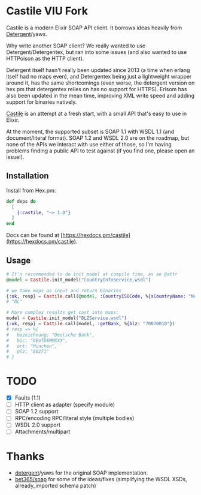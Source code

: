 # Castile VIU Fork

Castile is a modern Elixir SOAP API client.
It borrows ideas heavily from [Detergent](https://github.com/devinus/detergent)/yaws.

Why write another SOAP client? We really wanted to use Detergent/Detergentex,
but ran into some issues (and also wanted to use HTTPoison as the HTTP client).

Detergent itself hasn't really been updated since 2013 (a time when erlang
itself had no maps even), and Detergentex being just a lightweight wrapper
around it, has the same shortcomings (even worse, the detergent version on
hex.pm that detergentex relies on has no support for HTTPS). Erlsom has also
been updated in the mean time, improving XML write speed and adding support for
binaries natively.

[Castile](https://en.wikipedia.org/wiki/Castile_soap) is an attempt at a fresh
start, with a small API that's easy to use in Elixir.

At the moment, the supported subset is SOAP 1.1 with WSDL 1.1 (and
document/literal format). SOAP 1.2 and WSDL 2.0 are on the roadmap, but none of
the APIs we interact with use either of those, so I'm having problems finding
a public API to test against (if you find one, please open an issue!).

## Installation

Install from Hex.pm:

```elixir
def deps do
  [
    {:castile, "~> 1.0"}
  ]
end
```

Docs can be found at [https://hexdocs.pm/castile](https://hexdocs.pm/castile).

## Usage

```elixir
# It's recommended to do init_model at compile time, as an @attr
@model = Castile.init_model("CountryInfoService.wsdl")

# we take maps as input and return binaries
{:ok, resp} = Castile.call(@model, :CountryISOCode, %{sCountryName: "Netherlands"})
# "NL"

# More complex results get cast into maps:
model = Castile.init_model("BLZService.wsdl")
{:ok, resp} = Castile.call(model, :getBank, %{blz: "70070010"})
# resp => %{
#   bezeichnung: "Deutsche Bank",
#   bic: "DEUTDEMMXXX",
#   ort: "München",
#   plz: "80271"
# }
```

# TODO

- [X] Faults (1.1)
- [ ] HTTP client as adapter (specify module)
- [ ] SOAP 1.2 support
- [ ] RPC/encoding RPC/literal style (multiple bodies)
- [ ] WSDL 2.0 support
- [ ] Attachments/multipart

# Thanks

- [detergent](https://github.com/devinus/detergent)/yaws for the original SOAP
    implementation.
- [bet365/soap](https://github.com/bet365/soap) for some of the ideas/fixes
    (simplifying the WSDL XSDs, already_imported schema patch)

